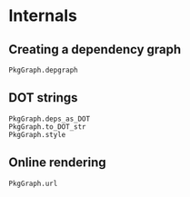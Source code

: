 
# Internals

## Creating a dependency graph

```@docs
PkgGraph.depgraph
```

## DOT strings

```@docs
PkgGraph.deps_as_DOT
PkgGraph.to_DOT_str
PkgGraph.style
```

## Online rendering

```@docs
PkgGraph.url
```

